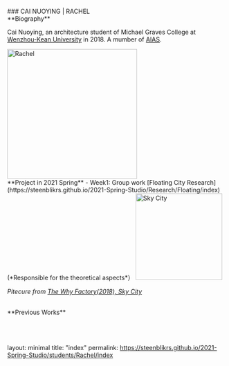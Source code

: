<br>
### CAI NUOYING | RACHEL

<br>
**Biography**   

 Cai Nuoying, an architecture student of Michael Graves College at [Wenzhou-Kean University](http://www.wku.edu.cn/) in 2018. A mumber of [AIAS](https://www.aias.org/). 
 
 <img alt="Rachel" src="https://github.com/steenblikrs/2021-Spring-Studio/blob/gh-pages/students/Rachel/1234567.jpg?raw=true" width="300">
 
 <br>
**Project in 2021 Spring**
- Week1: Group work [Floating City Research](https://steenblikrs.github.io/2021-Spring-Studio/Research/Floating/index) (*Responsible for the theoretical aspects*）

<img alt="Sky City" src="https://github.com/steenblikrs/2021-Spring-Studio/blob/gh-pages/students/Rachel/Sky City.jpg?raw=true" width="200"> 
<br>
 
 
 
 *Pitecure from [The Why Factory(2018), Sky City](https://thewhyfactory.com/news/what-if-we-could-fly-sky-city-presentation/)*
 
 <br>
 **Previous Works**

<br>
<br>
<br>
<br>


layout: minimal
title: "index"
permalink: https://steenblikrs.github.io/2021-Spring-Studio/students/Rachel/index

